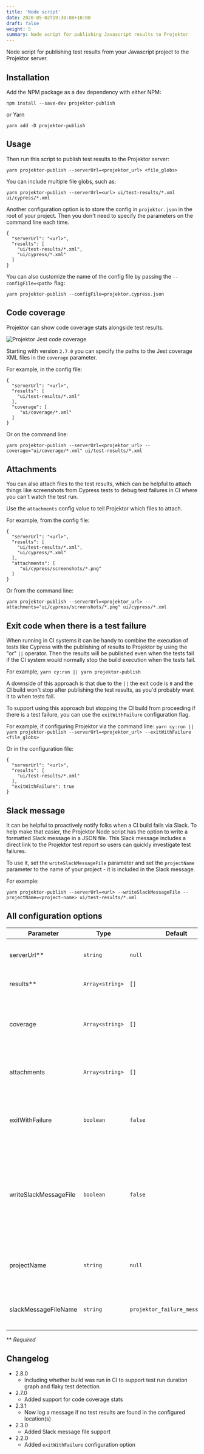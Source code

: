 ```yaml
---
title: 'Node script'
date: 2020-05-02T19:30:08+10:00
draft: false
weight: 5
summary: Node script for publishing Javascript results to Projektor
---
```


Node script for publishing test results from your Javascript project to the
Projektor server.

## Installation

Add the NPM package as a dev dependency with either NPM:

`npm install --save-dev projektor-publish`

or Yarn

`yarn add -D projektor-publish`

## Usage

Then run this script to publish test results to the Projektor server:

`yarn projektor-publish --serverUrl=<projektor_url> <file_globs>`

You can include multiple file globs, such as:

`yarn projektor-publish --serverUrl=<url> ui/test-results/*.xml ui/cypress/*.xml`

Another configuration option is to store the config in `projektor.json` in the root of your project.
Then you don't need to specify the parameters on the command line each time.

```
{
  "serverUrl": "<url>",
  "results": [
    "ui/test-results/*.xml",
    "ui/cypress/*.xml"
  ]
}
```

You can also customize the name of the config file by passing the `--configFile=<path>` flag:

`yarn projektor-publish --configFile=projektor.cypress.json`

## Code coverage

Projektor can show code coverage stats alongside test results.

![Projektor Jest code coverage](/images/jest-coverage.png "Projektor Jest code coverage")

Starting with version `2.7.0` you can specify the paths to the Jest coverage XML files
in the `coverage` parameter.

For example, in the config file:

```
{
  "serverUrl": "<url>",
  "results": [
    "ui/test-results/*.xml"
  ],
  "coverage": [
     "ui/coverage/*.xml"
  ]
}
```

Or on the command line:

`yarn projektor-publish --serverUrl=<projektor_url> --coverage="ui/coverage/*.xml" ui/test-results/*.xml`

## Attachments

You can also attach files to the test results, which can be helpful to attach things like screenshots
from Cypress tests to debug test failures in CI where you can't watch the test run.

Use the `attachments` config value to tell Projektor which files to attach.

For example, from the config file:

```
{
  "serverUrl": "<url>",
  "results": [
    "ui/test-results/*.xml",
    "ui/cypress/*.xml"
  ],
  "attachments": [
     "ui/cypress/screenshots/*.png"
  ]
}
```

Or from the command line: 

`yarn projektor-publish --serverUrl=<projektor_url> --attachments="ui/cypress/screenshots/*.png" ui/cypress/*.xml`

## Exit code when there is a test failure

When running in CI systems it can be handy to combine the execution of tests like Cypress with
the publishing of results to Projektor by using the "or" `||` operator.
Then the results will be published even when the tests fail if the CI system would normally stop the build execution when the tests fail.

For example, `yarn cy:run || yarn projektor-publish`

A downside of this approach is that due to the `||` the exit code is `0` and the CI build won't stop after publishing the test results,
as you'd probably want it to when tests fail.

To support using this approach but stopping the CI build from proceeding if there is a test failure, you can use the `exitWithFailure` configuration flag.

For example, if configuring Projektor via the command line: `yarn cy:run || yarn projektor-publish --serverUrl=<projektor_url> --exitWithFailure <file_globs>`

Or in the configuration file:

```
{
  "serverUrl": "<url>",
  "results": [
    "ui/test-results/*.xml"
  ],
  "exitWithFailure": true
}
```

## Slack message

It can be helpful to proactively notify folks when a CI build fails via Slack.
To help make that easier, the Projektor Node script has the option to write a formatted Slack
message in a JSON file. This Slack message includes a direct link to the Projektor test report
so users can quickly investigate test failures.

To use it, set the `writeSlackMessageFile` parameter and set the `projectName` parameter to the name of your
project - it is included in the Slack message.

For example:

`yarn projektor-publish --serverUrl=<url> --writeSlackMessageFile --projectName=<project-name> ui/test-results/*.xml`

## All configuration options

| Parameter             | Type             | Default                          | Description                                |
| --------------------- | ---------------- | -------------------------------- | ------------------------------------------ |
| serverUrl**           | `string`         | `null`                           | Projektor server URL to publish results to |
| results**             | `Array<string>`  | `[]`                             | Paths to the test results XML files |
| coverage              | `Array<string>`  | `[]`                             | Paths to the code coverage XML files to include with the report |
| attachments           | `Array<string>`  | `[]`                             | Paths to the files to attach to the test report |
| exitWithFailure       | `boolean`        | `false`                          | After publishing exit with a non-zero exit code if there is a test failure |
| writeSlackMessageFile | `boolean`        | `false`                          | Writes a Slack message JSON file with a link to the Projektor test report that you can then publish to Slack |
| projectName           | `string`         | `null`                           | Name of the project to include in the Slack message file |
| slackMessageFileName  | `string`         | `projektor_failure_message.json` | Name of the Slack message file, if enabled |

** _Required_

## Changelog

* 2.8.0
  * Including whether build was run in CI to support test run duration graph and flaky test detection
* 2.7.0
  * Added support for code coverage stats
* 2.3.1
  * Now log a message if no test results are found in the configured location(s)
* 2.3.0
  * Added Slack message file support
* 2.2.0
  * Added `exitWithFailure` configuration option
